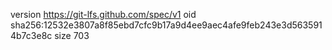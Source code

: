version https://git-lfs.github.com/spec/v1
oid sha256:12532e3807a8f85ebd7cfc9b17a9d4ee9aec4afe9feb243e3d5635914b7c3e8c
size 703
